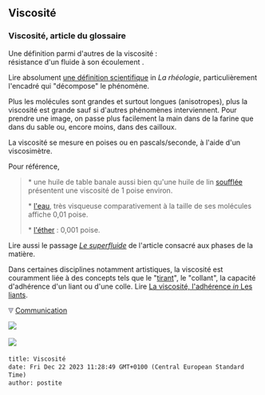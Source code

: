 ## Viscosité
### Viscosité, article du glossaire
 Une définition parmi d'autres de la viscosité :  
résistance d'un fluide à son écoulement .

Lire absolument [une définition scientifique](rheologie.html) in _La rhéologie_, particulièrement l'encadré qui "décompose" le phénomène.

Plus les molécules sont grandes et surtout longues (anisotropes), plus la viscosité est grande sauf si d'autres phénomènes interviennent. Pour prendre une image, on passe plus facilement la main dans de la farine que dans du sable ou, encore moins, dans des cailloux.

La viscosité se mesure en poises ou en pascals/seconde, à l'aide d'un viscosimètre.

Pour référence,

> \* une huile de table banale aussi bien qu'une huile de lin [soufflée](autreshuiles.html#huilessoufflees) présentent une viscosité de 1 poise environ.
> 
> \* [l'eau](eau.html), très visqueuse comparativement à la taille de ses molécules affiche 0,01 poise.
> 
> \* [l'éther](ether.html) : 0,001 poise.

Lire aussi le passage _[Le superfluide](gazliquidessolides.html#superfluide)_ de l'article consacré aux phases de la matière.

Dans certaines disciplines notamment artistiques, la viscosité est couramment liée à des concepts tels que le "[tirant](liants.html#laviscositeladherence)", le "collant", la capacité d'adhérence d'un liant ou d'une colle. Lire [La viscosité, l'adhérence _in_ Les liants](liants.html#laviscositeladherence).



![](images/flechebas.gif) [Communication](http://www.artrealite.com/annonceurs.htm) 

[![](https://cbonvin.fr/sites/regie.artrealite.com/visuels/campagne1.png)](index-2.html#20131014)

![](https://cbonvin.fr/sites/regie.artrealite.com/visuels/campagne2.png)
```
title: Viscosité
date: Fri Dec 22 2023 11:28:49 GMT+0100 (Central European Standard Time)
author: postite
```

